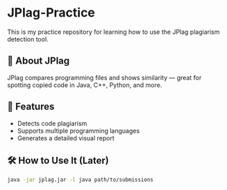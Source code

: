 
# JPlag-Practice

This is my practice repository for learning how to use the JPlag plagiarism detection tool.

## 📌 About JPlag
JPlag compares programming files and shows similarity — great for spotting copied code in Java, C++, Python, and more.

## 🚀 Features
- Detects code plagiarism
- Supports multiple programming languages
- Generates a detailed visual report

## 🛠️ How to Use It (Later)
```bash
java -jar jplag.jar -l java path/to/submissions